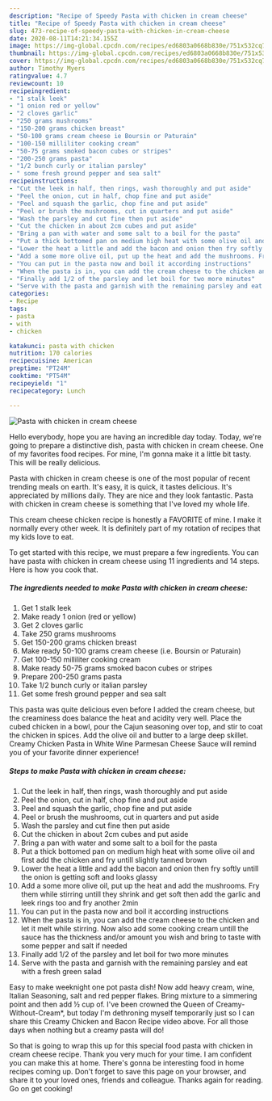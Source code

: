 ```yaml
---
description: "Recipe of Speedy Pasta with chicken in cream cheese"
title: "Recipe of Speedy Pasta with chicken in cream cheese"
slug: 473-recipe-of-speedy-pasta-with-chicken-in-cream-cheese
date: 2020-08-11T14:21:34.155Z
image: https://img-global.cpcdn.com/recipes/ed6803a0668b830e/751x532cq70/pasta-with-chicken-in-cream-cheese-recipe-main-photo.jpg
thumbnail: https://img-global.cpcdn.com/recipes/ed6803a0668b830e/751x532cq70/pasta-with-chicken-in-cream-cheese-recipe-main-photo.jpg
cover: https://img-global.cpcdn.com/recipes/ed6803a0668b830e/751x532cq70/pasta-with-chicken-in-cream-cheese-recipe-main-photo.jpg
author: Timothy Myers
ratingvalue: 4.7
reviewcount: 10
recipeingredient:
- "1 stalk leek"
- "1 onion red or yellow"
- "2 cloves garlic"
- "250 grams mushrooms"
- "150-200 grams chicken breast"
- "50-100 grams cream cheese ie Boursin or Paturain"
- "100-150 milliliter cooking cream"
- "50-75 grams smoked bacon cubes or stripes"
- "200-250 grams pasta"
- "1/2 bunch curly or italian parsley"
- " some fresh ground pepper and sea salt"
recipeinstructions:
- "Cut the leek in half, then rings, wash thoroughly and put aside"
- "Peel the onion, cut in half, chop fine and put aside"
- "Peel and squash the garlic, chop fine and put aside"
- "Peel or brush the mushrooms, cut in quarters and put aside"
- "Wash the parsley and cut fine then put aside"
- "Cut the chicken in about 2cm cubes and put aside"
- "Bring a pan with water and some salt to a boil for the pasta"
- "Put a thick bottomed pan on medium high heat with some olive oil and first add the chicken and fry untill slightly tanned brown"
- "Lower the heat a little and add the bacon and onion then fry softly untill the onion is getting soft and looks glassy"
- "Add a some more olive oil, put up the heat and add the mushrooms. Fry them while stirring untill they shrink and get soft then add the garlic and leek rings too and fry another 2min"
- "You can put in the pasta now and boil it according instructions"
- "When the pasta is in, you can add the cream cheese to the chicken and let it melt while stirring. Now also add some cooking cream untill the sauce has the thickness and/or amount you wish and bring to taste with some pepper and salt if needed"
- "Finally add 1/2 of the parsley and let boil for two more minutes"
- "Serve with the pasta and garnish with the remaining parsley and eat with a fresh green salad"
categories:
- Recipe
tags:
- pasta
- with
- chicken

katakunci: pasta with chicken 
nutrition: 170 calories
recipecuisine: American
preptime: "PT24M"
cooktime: "PT54M"
recipeyield: "1"
recipecategory: Lunch

---
```



![Pasta with chicken in cream cheese](https://img-global.cpcdn.com/recipes/ed6803a0668b830e/751x532cq70/pasta-with-chicken-in-cream-cheese-recipe-main-photo.jpg)

Hello everybody, hope you are having an incredible day today. Today, we're going to prepare a distinctive dish, pasta with chicken in cream cheese. One of my favorites food recipes. For mine, I'm gonna make it a little bit tasty. This will be really delicious.

Pasta with chicken in cream cheese is one of the most popular of recent trending meals on earth. It's easy, it is quick, it tastes delicious. It's appreciated by millions daily. They are nice and they look fantastic. Pasta with chicken in cream cheese is something that I've loved my whole life.

This cream cheese chicken recipe is honestly a FAVORITE of mine. I make it normally every other week. It is definitely part of my rotation of recipes that my kids love to eat.


To get started with this recipe, we must prepare a few ingredients. You can have pasta with chicken in cream cheese using 11 ingredients and 14 steps. Here is how you cook that.

<!--inarticleads1-->

##### The ingredients needed to make Pasta with chicken in cream cheese:

1. Get 1 stalk leek
1. Make ready 1 onion (red or yellow)
1. Get 2 cloves garlic
1. Take 250 grams mushrooms
1. Get 150-200 grams chicken breast
1. Make ready 50-100 grams cream cheese (i.e. Boursin or Paturain)
1. Get 100-150 milliliter cooking cream
1. Make ready 50-75 grams smoked bacon cubes or stripes
1. Prepare 200-250 grams pasta
1. Take 1/2 bunch curly or italian parsley
1. Get  some fresh ground pepper and sea salt


This pasta was quite delicious even before I added the cream cheese, but the creaminess does balance the heat and acidity very well. Place the cubed chicken in a bowl, pour the Cajun seasoning over top, and stir to coat the chicken in spices. Add the olive oil and butter to a large deep skillet. Creamy Chicken Pasta in White Wine Parmesan Cheese Sauce will remind you of your favorite dinner experience! 

<!--inarticleads2-->

##### Steps to make Pasta with chicken in cream cheese:

1. Cut the leek in half, then rings, wash thoroughly and put aside
1. Peel the onion, cut in half, chop fine and put aside
1. Peel and squash the garlic, chop fine and put aside
1. Peel or brush the mushrooms, cut in quarters and put aside
1. Wash the parsley and cut fine then put aside
1. Cut the chicken in about 2cm cubes and put aside
1. Bring a pan with water and some salt to a boil for the pasta
1. Put a thick bottomed pan on medium high heat with some olive oil and first add the chicken and fry untill slightly tanned brown
1. Lower the heat a little and add the bacon and onion then fry softly untill the onion is getting soft and looks glassy
1. Add a some more olive oil, put up the heat and add the mushrooms. Fry them while stirring untill they shrink and get soft then add the garlic and leek rings too and fry another 2min
1. You can put in the pasta now and boil it according instructions
1. When the pasta is in, you can add the cream cheese to the chicken and let it melt while stirring. Now also add some cooking cream untill the sauce has the thickness and/or amount you wish and bring to taste with some pepper and salt if needed
1. Finally add 1/2 of the parsley and let boil for two more minutes
1. Serve with the pasta and garnish with the remaining parsley and eat with a fresh green salad


Easy to make weeknight one pot pasta dish! Now add heavy cream, wine, Italian Seasoning, salt and red pepper flakes. Bring mixture to a simmering point and then add ½ cup of. I&#39;ve been crowned the Queen of Creamy-Without-Cream*, but today I&#39;m dethroning myself temporarily just so I can share this Creamy Chicken and Bacon Recipe video above. For all those days when nothing but a creamy pasta will do! 

So that is going to wrap this up for this special food pasta with chicken in cream cheese recipe. Thank you very much for your time. I am confident you can make this at home. There's gonna be interesting food in home recipes coming up. Don't forget to save this page on your browser, and share it to your loved ones, friends and colleague. Thanks again for reading. Go on get cooking!
